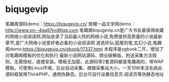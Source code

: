 # biqugevip
笔趣阁源码demo：https://biqugevip.cn/
煜樽一品文学网demo：http://www.xn--4gq97nn8tlqg.com
笔趣阁biqugevip.cn是广大书友最值得收藏的网络小说阅读网,网站收录了当前最火热的网络小说,免费提供高质量的小说最新章节,是广大网络小说爱好者必备的小说阅读网
道诡异仙,狐尾的笔,玄幻小说,笔趣阁demo:https://biqugevip.cn/ebook/17337.html
本程序是ygbook二开，增加了对笔趣阁模板的优化和执行
最新小说网站源码，商业破解版，附送采集方法规则，无需授权，直接安装。模板无加密。此源码带2套源码都是笔趣阁的，带WAP模板。可使用Linux环境，后台自动采集，根据采集站大小，一天10W本没毛病此源码框架用ThinkPHP，通用伪静态。后台可自行设置信息页 阅读页等伪静态地址
